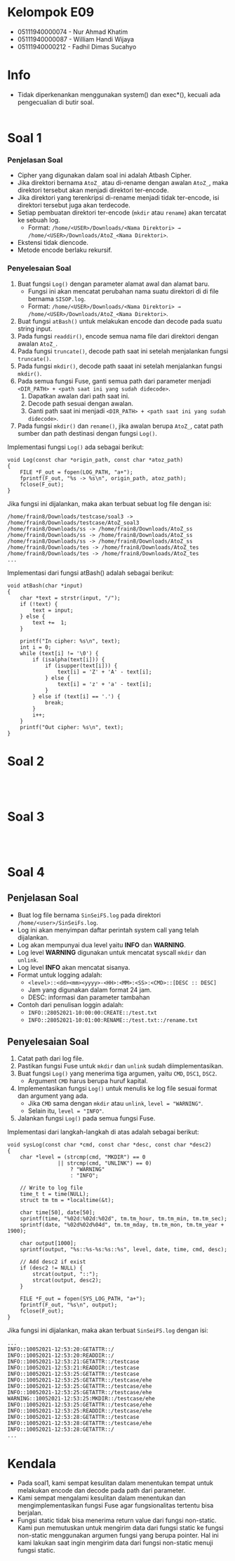 # Kelompok E09
* 05111940000074 - Nur Ahmad Khatim
* 05111940000087 - William Handi Wijaya
* 05111940000212 - Fadhil Dimas Sucahyo

# Info
* Tidak diperkenankan menggunakan system() dan exec*(), kecuali ada pengecualian di butir soal.
<br><br>

# Soal 1
### Penjelasan Soal
* Cipher yang digunakan dalam soal ini adalah Atbash Cipher.
* Jika direktori bernama `AtoZ_` atau di-rename dengan awalan `AtoZ_`, maka direktori tersebut akan menjadi direktori ter-encode.
* Jika direktori yang terenkripsi di-rename menjadi tidak ter-encode, isi direktori tersebut juga akan terdecode.
* Setiap pembuatan direktori ter-encode (`mkdir` atau `rename`) akan tercatat ke sebuah log.
  * Format: `/home/<USER>/Downloads/<Nama Direktori> → /home/<USER>/Downloads/AtoZ_<Nama Direktori>`.
* Ekstensi tidak diencode.
* Metode encode berlaku rekursif.

### Penyelesaian Soal
1. Buat fungsi `Log()` dengan parameter alamat awal dan alamat baru.
   * Fungsi ini akan mencatat perubahan nama suatu direktori di di file bernama `SISOP.log`.
   * Format: `/home/<USER>/Downloads/<Nama Direktori> → /home/<USER>/Downloads/AtoZ_<Nama Direktori>`.
2. Buat fungsi `atBash()` untuk melakukan encode dan decode pada suatu string input.
3. Pada fungsi `readdir()`, encode semua nama file dari direktori dengan awalan `AtoZ_`.
4. Pada fungsi `truncate()`, decode path saat ini setelah menjalankan fungsi `truncate()`.
5. Pada fungsi `mkdir()`, decode path saaat ini setelah menjalankan fungsi `mkdir()`.
6. Pada semua fungsi Fuse, ganti semua path dari parameter menjadi `<DIR_PATH> + <path saat ini yang sudah didecode>`.
   1. Dapatkan awalan dari path saat ini.
   2. Decode path sesuai dengan awalan.
   3. Ganti path saat ini menjadi `<DIR_PATH> + <path saat ini yang sudah didecode>`.
7. Pada fungsi `mkdir()` dan `rename()`, jika awalan berupa `AtoZ_`, catat path sumber dan path destinasi dengan fungsi `Log()`.

Implementasi fungsi `Log()` ada sebagai berikut:
```
void Log(const char *origin_path, const char *atoz_path)
{
    FILE *F_out = fopen(LOG_PATH, "a+");
    fprintf(F_out, "%s -> %s\n", origin_path, atoz_path);
    fclose(F_out);
}
```
Jika fungsi ini dijalankan, maka akan terbuat sebuat log file dengan isi:
```
/home/frain8/Downloads/testcase/soal3 -> /home/frain8/Downloads/testcase/AtoZ_soal3
/home/frain8/Downloads/ss -> /home/frain8/Downloads/AtoZ_ss
/home/frain8/Downloads/ss -> /home/frain8/Downloads/AtoZ_ss
/home/frain8/Downloads/ss -> /home/frain8/Downloads/AtoZ_ss
/home/frain8/Downloads/tes -> /home/frain8/Downloads/AtoZ_tes
/home/frain8/Downloads/tes -> /home/frain8/Downloads/AtoZ_tes
...
```

Implementasi dari fungsi atBash() adalah sebagai berikut:
```
void atBash(char *input)
{
    char *text = strstr(input, "/");
    if (!text) {
        text = input;
    } else {
        text +=  1;
    }

    printf("In cipher: %s\n", text);
    int i = 0;
    while (text[i] != '\0') {
        if (isalpha(text[i])) {
            if (isupper(text[i])) {
                text[i] = 'Z' + 'A' - text[i];
            } else {
                text[i] = 'z' + 'a' - text[i];
            }
        } else if (text[i] == '.') {
            break;
        }
        i++;
    }
    printf("Out cipher: %s\n", text);
}
```


# Soal 2
<br><br>

# Soal 3
<br><br>

# Soal 4
## Penjelasan Soal
* Buat log file bernama `SinSeiFS.log` pada direktori `/home/<user>/SinSeiFs.log`.
* Log ini akan menyimpan daftar perintah system call yang telah dijalankan.
* Log akan mempunyai dua level yaitu **INFO** dan **WARNING**.
* Log level **WARNING** digunakan untuk mencatat syscall `mkdir` dan `unlink`.
* Log level **INFO** akan mencatat sisanya.
* Format untuk logging adalah:
  * `<level>::<dd><mm><yyyy>-<HH>:<MM>:<SS>:<CMD>::[DESC :: DESC]`
  * Jam yang digunakan dalam format 24 jam.
  * DESC: informasi dan parameter tambahan
* Contoh dari penulisan loggin adalah:
  * `INFO::28052021-10:00:00:CREATE::/test.txt`
  * `INFO::28052021-10:01:00:RENAME::/test.txt::/rename.txt`

## Penyelesaian Soal
1. Catat path dari log file.
2. Pastikan fungsi Fuse untuk `mkdir` dan `unlink` sudah diimplementasikan.
3. Buat fungsi `Log()` yang menerima tiga argumen, yaitu `CMD`, `DSC1`, `DSC2`.
   * Argument `CMD` harus berupa huruf kapital.
4. Implementasikan fungsi `Log()` untuk menulis ke log file sesuai format dan argument yang ada.
   * Jika `CMD` sama dengan `mkdir` atau `unlink`, `level = "WARNING"`.
   * Selain itu, `level = "INFO"`.
5. Jalankan fungsi `Log()` pada semua fungsi Fuse.

Implementasi dari langkah-langkah di atas adalah sebagai berikut:
```
void sysLog(const char *cmd, const char *desc, const char *desc2)
{
    char *level = (strcmp(cmd, "MKDIR") == 0 
                || strcmp(cmd, "UNLINK") == 0) 
                    ? "WARNING"
                    : "INFO";
    
    // Write to log file
    time_t t = time(NULL);
    struct tm tm = *localtime(&t);

    char time[50], date[50];
    sprintf(time, "%02d:%02d:%02d", tm.tm_hour, tm.tm_min, tm.tm_sec);
    sprintf(date, "%02d%02d%04d", tm.tm_mday, tm.tm_mon, tm.tm_year + 1900);

    char output[1000];
    sprintf(output, "%s::%s-%s:%s::%s", level, date, time, cmd, desc);

    // Add desc2 if exist
    if (desc2 != NULL) {
        strcat(output, "::");
        strcat(output, desc2);
    }

    FILE *F_out = fopen(SYS_LOG_PATH, "a+");
    fprintf(F_out, "%s\n", output);
    fclose(F_out);
}
```
Jika fungsi ini dijalankan, maka akan terbuat `SinSeiFS.log` dengan isi:
```
...
INFO::10052021-12:53:20:GETATTR::/
INFO::10052021-12:53:20:READDIR::/
INFO::10052021-12:53:21:GETATTR::/testcase
INFO::10052021-12:53:21:READDIR::/testcase
INFO::10052021-12:53:25:GETATTR::/testcase
INFO::10052021-12:53:25:GETATTR::/testcase/ehe
INFO::10052021-12:53:25:GETATTR::/testcase/ehe
INFO::10052021-12:53:25:GETATTR::/testcase/ehe
WARNING::10052021-12:53:25:MKDIR::/testcase/ehe
INFO::10052021-12:53:25:GETATTR::/testcase/ehe
INFO::10052021-12:53:25:READDIR::/testcase/ehe
INFO::10052021-12:53:28:GETATTR::/testcase
INFO::10052021-12:53:28:GETATTR::/testcase/ehe
INFO::10052021-12:53:28:GETATTR::/
...
```

# Kendala
* Pada soal1, kami sempat kesulitan dalam menentukan tempat untuk melakukan encode dan decode pada path dari parameter.
* Kami sempat mengalami kesulitan dalam menentukan dan mengimplementasikan fungsi Fuse agar fungsionalitas tertentu bisa berjalan.
* Fungsi static tidak bisa menerima return value dari fungsi non-static. Kami pun memutuskan untuk mengirim data dari fungsi static ke fungsi non-static menggunakan argumen fungsi yang berupa pointer. Hal ini kami lakukan saat ingin mengirim data dari fungsi non-static menuji fungsi static.